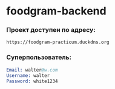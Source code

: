 # foodgram-backend

### Проект доступен по адресу:
`https://foodgram-practicum.duckdns.org`

### Суперпользователь:
```s
Email: walter@w.com
Username: walter
Password: white1234
```